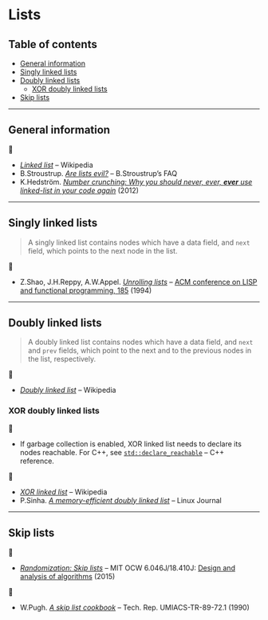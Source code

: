 # Lists <!-- omit in toc -->

## Table of contents <!-- omit in toc -->

- [General information](#general-information)
- [Singly linked lists](#singly-linked-lists)
- [Doubly linked lists](#doubly-linked-lists)
	- [XOR doubly linked lists](#xor-doubly-linked-lists)
- [Skip lists](#skip-lists)

---

## General information

:link:

- [*Linked list*](https://en.wikipedia.org/wiki/Linked_list) &ndash; Wikipedia
- B.Stroustrup. [*Are lists evil?*](http://www.stroustrup.com/bs_faq.html#list) &ndash; B.Stroustrup’s FAQ
- K.Hedstr&ouml;m. [*Number crunching: Why you should never, ever, **ever** use linked-list in your code again*](https://kjellkod.wordpress.com/2012/02/25/why-you-should-never-ever-ever-use-linked-list-in-your-code-again/) (2012)

---

## Singly linked lists

> A singly linked list contains nodes which have a data field, and `next` field, which points to the next node in the list.

:page_facing_up:

- Z.Shao, J.H.Reppy, A.W.Appel. [*Unrolling lists*](http://flint.cs.yale.edu/flint/publications/listrep.ps.gz) &ndash; [ACM conference on LISP and functional programming, 185](https://doi.org/10.1145/182409.182453) (1994)

---

## Doubly linked lists

> A doubly linked list contains nodes which have a data field, and `next` and `prev` fields, which point to the next and to the previous nodes in the list, respectively.

:link:

- [*Doubly linked list*](https://en.wikipedia.org/wiki/Doubly_linked_list) &ndash; Wikipedia

### XOR doubly linked lists

:memo:

- If garbage collection is enabled, XOR linked list needs to declare its nodes reachable. For C++, see [`std::declare_reachable`](https://en.cppreference.com/w/cpp/memory/gc/declare_reachable) &ndash; C++ reference.

:link:

- [*XOR linked list*](https://en.wikipedia.org/wiki/XOR_linked_list) &ndash; Wikipedia
- P.Sinha. [*A memory-efficient doubly linked list*](https://www.linuxjournal.com/article/6828) &ndash; Linux Journal

---

## Skip lists

:movie_camera:

- [*Randomization: Skip lists*](https://www.youtube.com/watch?v=2g9OSRKJuzM) &ndash; MIT OCW 6.046J/18.410J: [Design and analysis of algorithms](https://ocw.mit.edu/courses/electrical-engineering-and-computer-science/6-046j-design-and-analysis-of-algorithms-spring-2015/) (2015)

:page_facing_up:

- W.Pugh. [*A skip list cookbook*](http://cglab.ca/~morin/teaching/5408/refs/p90b.pdf) &ndash; Tech. Rep. UMIACS-TR-89-72.1 (1990)
